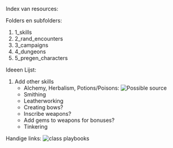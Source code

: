 Index van resources:

Folders en subfolders:

1. 1_skills
2. 2_rand_encounters
3. 3_campaigns
4. 4_dungeons
5. 5_pregen_characters


Ideeen Lijst:

1.	Add other skills
	-	Alchemy, Herbalism, Potions/Poisons: ![Possible source](https://www.gmbinder.com/share/-L7N3qQqUZNNLIeVT5Zx)
	-	Smithing
	-	Leatherworking
	-	Creating bows?
	-	Inscribe weapons?
	-	Add gems to weapons for bonuses?
	-	Tinkering


Handige links:
![class playbooks](https://rpgbot.net/dnd5/characters/classes/)